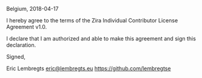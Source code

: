 Belgium, 2018-04-17

I hereby agree to the terms of the Zira Individual Contributor License
Agreement v1.0.

I declare that I am authorized and able to make this agreement and sign this
declaration.

Signed,

Eric Lembregts eric@lembregts.eu https://github.com/lembregtse
